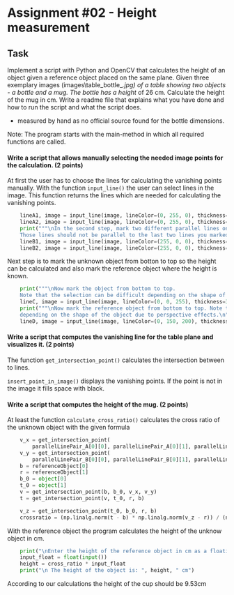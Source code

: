 # Assignment #02 - Height measurement

## Task 

Implement a script with Python and OpenCV that calculates the height of an object given a reference object placed on the same plane. Given three exemplary images (images\table_bottle_*.jpg) of a table showing two objects - a bottle and a mug. The bottle has a height* of 26 cm. Calculate the height of the mug in cm. Write a readme file that explains what you have done and how to run the script and what the script does.

* measured by hand as no official source found for the bottle dimensions.

Note: The program starts with the main-method in which all required functions are called.

#### Write a script that allows manually selecting the needed image points for the calculation. (2 points)

At first the user has to choose the lines for calculating the vanishing points manually. 
With the function ```input_line()``` the user can select lines in the image.
This function returns the lines which are needed for calculating the vanishing points.
```python
    lineA1, image = input_line(image, lineColor=(0, 255, 0), thickness=3)
    lineA2, image = input_line(image, lineColor=(0, 255, 0), thickness=3)
    print("""\nIn the second step, mark two different parallel lines on the plane. 
    Those lines should not be parallel to the last two lines you marked.\n""")
    lineB1, image = input_line(image, lineColor=(255, 0, 0), thickness=3)
    lineB2, image = input_line(image, lineColor=(255, 0, 0), thickness=3)
```
Next step is to mark the unknown object from botton to top so the height can be calculated and also mark the reference object where the height is known.
```python
    print("""\nNow mark the object from bottom to top.
    Note that the selection can be difficult depending on the shape of the object due to perspective effects.\n""")
    lineC, image = input_line(image, lineColor=(0, 0, 255), thickness=3)
    print("""\nNow mark the reference object from bottom to top. Note that the selection can be difficult 
    depending on the shape of the object due to perspective effects.\n""")
    lineD, image = input_line(image, lineColor=(0, 150, 200), thickness=3)
```

#### Write a script that computes the vanishing line for the table plane and visualizes it. (2 points)

The function ```get_intersection_point()``` calculates the intersection between to lines.

```insert_point_in_image()``` displays the vanishing points. If the point is not in the image it fills space with black.

#### Write a script that computes the height of the mug. (2 points)

At least the function ```calculate_cross_ratio()``` calculates the cross ratio of the unknown object with the given formula
```python
    v_x = get_intersection_point(
        parallelLinePair_A[0][0], parallelLinePair_A[0][1], parallelLinePair_A[1][0], parallelLinePair_A[1][1])
    v_y = get_intersection_point(
        parallelLinePair_B[0][0], parallelLinePair_B[0][1], parallelLinePair_B[1][0], parallelLinePair_B[1][1])
    b = referenceObject[0]
    r = referenceObject[1]
    b_0 = object[0]
    t_0 = object[1]
    v = get_intersection_point(b, b_0, v_x, v_y)
    t = get_intersection_point(v, t_0, r, b)

    v_z = get_intersection_point(t_0, b_0, r, b)
    crossratio = (np.linalg.norm(t - b) * np.linalg.norm(v_z - r)) / (np.linalg.norm(r - b) *np.linalg.norm(v_z - t))
```

With the reference object the program calculates the height of the unknow object in cm.
```python
    print("\nEnter the height of the reference object in cm as a floating point number.\n")
    input_float = float(input())
    height = cross_ratio * input_float
    print("\n The height of the object is: ", height, " cm")
```
According to our calculations the height of the cup should be 9.53cm